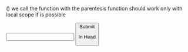 () we call the function with the parentesis
function should work only with local scope if is possible

<label for="name">
<input name= "name" type="text"/>
<button type="submit">Submit 
<!--when you submit button is creating in the browser a request, we are gonna learn not to, and use the specific data for us -->

In Head <script defer src= javascript.js> DEFER means to execute the JS after reading all html!
queryselector is a option of the document you can assign to a spesific part of the html doc

const form = document.queryselector <!-- query selector is giving you an information that has to saved in a variable in this case form, the word document is the html document-->

const form = document.queryselector('[data-js="first-form"]')<!-- inside [square brakets] is the exact name of the element you wanna select wiht the queryselector!! THE NAME IS IN HTML -->

form.addEventlistener('submit', (event) =>{
console.log('submit event fired: ', event)
}); <!-- to add an eventlistener you always need an document.queryselector that tells you where you wanna have the eventlistener done-->

<!-- the (event) you need it if you wanna see the result of your eventlistener, in this case the data of your submit button!! if you leave it empty nothing in console.log is shown-->

name.toUpperCase() <!-- name is a string from a variable but it could work also with 'hello', as long is a string>
.touppercase() is a method which means is a function that JS provide
function is something we writing

arrays are order!
bla = [1,2,3]
bla.push(4) <!-- i put the number 4 at the last position in the array>
bla.pop()<!-- i delete the last number in the array () parentesis immer empty>

object {
name: 'martin',
occupation: 'developer',
}
object do not have an order, to point a specific element:

object['name'] <!-- Martin-->
object.name <!--Martin-->
object.name = 'jan' <!--Now the name is jan>
object.number = 4 <!--now the object has a number 4 {number: 4,}>
delete object.name <!-- Martin is now gone>

const people = [
{
name: "john",
age:23,
car: [bmw,mercedes,..],
},
{
name:"alex",
age:34,
},
];

people[0].name <!--John>
people[1].dog = 'rufus' <!-- the second object has dog rufus>
people.car.push('VW') <!-- Now car array has VW inside>

